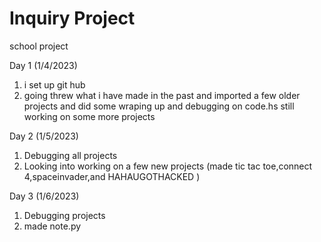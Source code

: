 # Inquiry Project
school project 


Day 1 (1/4/2023)
1. i set up git hub 
2. going threw what i have made in the past and imported a few older projects and did some wraping up and debugging on code.hs still working on some more projects

Day 2 (1/5/2023)
1. Debugging all projects 
2. Looking into working on a few new projects
(made tic tac toe,connect 4,spaceinvader,and HAHAUGOTHACKED ) 

Day 3 (1/6/2023)
1. Debugging projects 
2. made note.py 
 




